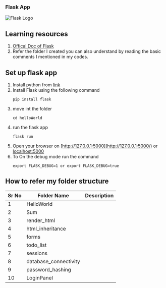 ### Flask App
![Flask Logo](https://flask.palletsprojects.com/en/1.1.x/_static/flask-icon.png)

## Learning resources
1. [Offical Doc of Flask](https://flask.palletsprojects.com/en/1.1.x/quickstart/)
2. Refer the folder I created you can also understand by reading the basic comments I mentioned in my  codes.

## Set up flask app
1. Install python from [link](https://www.python.org/)
2. Install Flask using the following command
    ```
    pip install flask
    ```
3. move int the folder 
    ``` 
    cd helloWorld
    ```
4.  run the flask app
    ``` 
    flask run
    ```
5. Open your browser on  [http://127.0.0.1:5000](http://127.0.0.1:5000/) or [localhost:5000](localhost:5000)
6. To On the debug mode run the command 
    ```
    export FLASK_DEBUG=1 or export FLASK_DEBUG=true
    ```
## How to refer my folder structure

|Sr No|Folder Name| Description |
|---|---|---|
|1|HelloWorld||
|2|Sum||
|3|render_html||
|4|html_inheritance||
|5|forms||
|6|todo_list||
|7|sessions||
|8|database_connectivity||
|9|password_hashing||
|10|LoginPanel||